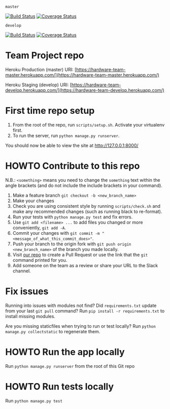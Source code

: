 `master`

[![Build Status](https://travis-ci.com/gcivil-nyu-org/spring2020-cs-gy-9223-hardware.svg?branch=master)](https://travis-ci.com/gcivil-nyu-org/spring2020-cs-gy-9223-hardware)
[![Coverage Status](https://coveralls.io/repos/github/gcivil-nyu-org/spring2020-cs-gy-9223-hardware/badge.svg?branch=master)](https://coveralls.io/github/gcivil-nyu-org/spring2020-cs-gy-9223-hardware?branch=master)

`develop`

[![Build Status](https://travis-ci.com/gcivil-nyu-org/spring2020-cs-gy-9223-hardware.svg?branch=develop)](https://travis-ci.com/gcivil-nyu-org/spring2020-cs-gy-9223-hardware)
[![Coverage Status](https://coveralls.io/repos/github/gcivil-nyu-org/spring2020-cs-gy-9223-hardware/badge.svg?branch=develop)](https://coveralls.io/github/gcivil-nyu-org/spring2020-cs-gy-9223-hardware?branch=develop)

# Team Project repo

Heroku Production (master) URI: [https://hardware-team-master.herokuapp.com/](https://hardware-team-master.herokuapp.com/)

Heroku Staging (develop) URI: [https://hardware-team-develop.herokuapp.com/](https://hardware-team-develop.herokuapp.com/)


# First time repo setup
1. From the root of the repo, run `scripts/setup.sh`. Activate your virtualenv first.
2. To run the server, run `python manage.py runserver`.

You should now be able to view the site at http://127.0.0.1:8000/

# HOWTO Contribute to this repo

N.B.: `<something>` means you need to change the `something` text within the angle brackets (and do not include the include brackets in your command).
1. Make a feature branch
`git checkout -b <new_branch_name>`
2. Make your changes
3. Check you are using consistent style by running `scripts/check.sh` and make any recommended changes (such as running black to re-format).
4. Run your tests with `python manage.py test` and fix errors.
4. Use `git add <filename> ...` to add files you changed or more conveniently, `git add -A`.
5. Commit your changes with `git commit -m "<message_of_what_this_commit_does>"`.
6. Push your branch to the origin fork with `git push origin <new_branch_name>` of the branch you made locally.
7. Visit [our repo](https://github.com/gcivil-nyu-org/fall2019-cs-gy-6063-team-moonsurvivors/pulls) to create a Pull Request or use the link that the `git` command printed for you.
8. Add someone on the team as a review or share your URL to the Slack channel.

# Fix issues
Running into issues with modules not find? Did `requirements.txt` update from your last `git pull` command? Run `pip install -r requirements.txt` to install missing modules.

Are you missing staticfiles when trying to run or test locally? Run `python manage.py collectstatic` to regenerate them.

# HOWTO Run the app locally
Run `python manage.py runserver` from the root of this Git repo

# HOWTO Run tests locally
Run `python manage.py test`
